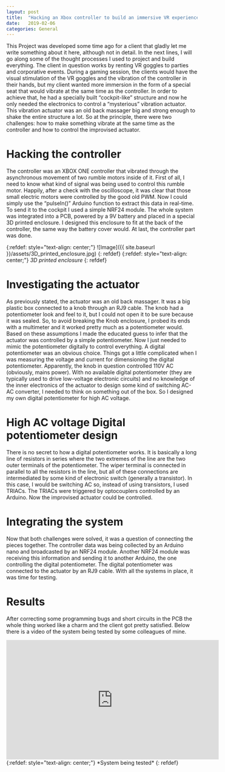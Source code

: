 ```yaml
---
layout: post
title:  "Hacking an Xbox controller to build an immersive VR experience"
date:   2019-02-06
categories: General
---
```


This Project was developed some time ago for a client that gladly let me write something about it here, although not in detail. In the next lines, I will go along some of the thought processes I used to project and build everything. The client in question works by renting VR goggles to parties and corporative events. During a gaming session, the clients would have the visual stimulation of the VR goggles and the vibration of the controller in their hands, but my client wanted more immersion in the form of a special seat that would vibrate at the same time as the controller. In order to achieve that, he had a specially built “cockpit-like” structure and now he only needed the electronics to control a “mysterious” vibration actuator. This vibration actuator was an old back massager big and strong enough to shake the entire structure a lot. So at the principle, there were two challenges: how to make something vibrate at the same time as the controller and how to control the improvised actuator.

# Hacking the controller

The controller was an XBOX ONE controller that vibrated through the asynchronous movement of two rumble motors inside of it. First of all, I need to know what kind of signal was being used to control this rumble motor. Happily, after a check with the oscilloscope, it was clear that those small electric motors were controlled by the good old PWM. Now I could simply use the “pulseIn()” Arduino function to extract this data in real-time. To send it to the cockpit I used a simple NRF24 module. The whole system was integrated into a PCB, powered by a 9V battery and placed in a special 3D printed enclosure. I designed this enclosure to fit at the back of the controller, the same way the battery cover would. At last, the controller part was done.

{:refdef: style="text-align: center;"}
![Image]({{ site.baseurl }}/assets/3D_printed_enclosure.jpg)
{: refdef}
{:refdef: style="text-align: center;"}
*3D printed enclosure*
{: refdef}

# Investigating the actuator

As previously stated, the actuator was an old back massager. It was a big plastic box connected to a knob through an RJ9 cable. The knob had a potentiometer look and feel to it, but I could not open it to be sure because it was sealed. So, to avoid breaking the Knob enclosure, I probed its ends with a multimeter and it worked pretty much as a potentiometer would. Based on these assumptions I made the educated guess to infer that the actuator was controlled by a simple potentiometer. Now I just needed to mimic the potentiometer digitally to control everything. A digital potentiometer was an obvious choice. Things got a little complicated when I was measuring the voltage and current for dimensioning the digital potentiometer. Apparently, the knob in question controlled 110V AC (obviously, mains power). With no available digital potentiometer (they are typically used to drive low-voltage electronic circuits) and no knowledge of the inner electronics of the actuator to design some kind of switching AC-AC converter, I needed to think on something out of the box. So I designed my own digital potentiometer for high AC voltage.

# High AC voltage Digital potentiometer design

There is no secret to how a digital potentiometer works. It is basically a long line of resistors in series where the two extremes of the line are the two outer terminals of the potentiometer. The wiper terminal is connected in parallel to all the resistors in the line, but all of these connections are intermediated by some kind of electronic switch (generally a transistor). In this case, I would be switching AC so, instead of using transistors, I used TRIACs. The TRIACs were triggered by optocouplers controlled by an Arduino. Now the improvised actuator could be controlled.

# Integrating the system

Now that both challenges were solved, it was a question of connecting the pieces together. The controller data was being collected by an Arduino nano and broadcasted by an NRF24 module. Another NRF24 module was receiving this information and sending it to another Arduino, the one controlling the digital potentiometer. The digital potentiometer was connected to the actuator by an RJ9 cable. With all the systems in place, it was time for testing.

# Results

After correcting some programming bugs and short circuits in the PCB the whole thing worked like a charm and the client got pretty satisfied. Below there is a video of the system being tested by some colleagues of mine.

<div style="text-align: center;">
  <iframe
    width="560"
    height="315"
    src="https://www.youtube.com/embed/0OhnKIjpnJM?si=kcVE0FivwhcD2CMv"
    title="YouTube video player"
    frameborder="0"
    allow="accelerometer; autoplay; clipboard-write; encrypted-media; gyroscope; picture-in-picture; web-share"
    referrerpolicy="strict-origin-when-cross-origin"
    allowfullscreen>
  </iframe>
</div>
{:refdef: style="text-align: center;"}
*System being tested*
{: refdef}
